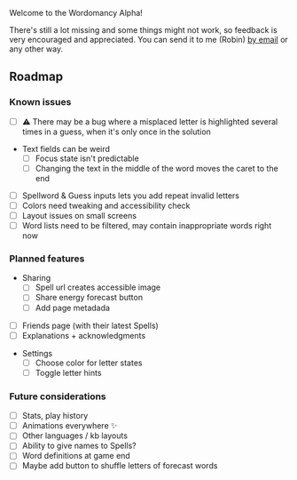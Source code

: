 Welcome to the Wordomancy Alpha!


There's still a lot missing and some things might not work, so feedback is very encouraged and appreciated. You can send it to me (Robin) [by email](mailto:wordomancy@cosmogr.am) or any other way.

## Roadmap

### Known issues

- [ ] ⚠️ There may be a bug where a misplaced letter is highlighted several times in a guess, when it's only once in the solution 
- Text fields can be weird
  - [ ] Focus state isn't predictable
  - [ ] Changing the text in the middle of the word moves the caret to the end
- [ ] Spellword & Guess inputs lets you add repeat invalid letters
- [ ] Colors need tweaking and accessibility check
- [ ] Layout issues on small screens
- [ ] Word lists need to be filtered, may contain inappropriate words right now

### Planned features

- Sharing
  - [ ] Spell url creates accessible image
  - [ ] Share energy forecast button
  - [ ] Add page metadada
- [ ] Friends page (with their latest Spells)
- [ ] Explanations + acknowledgments
- Settings
  - [ ] Choose color for letter states
  - [ ] Toggle letter hints

### Future considerations

- [ ] Stats, play history
- [ ] Animations everywhere ✨
- [ ] Other languages / kb layouts
- [ ] Ability to give names to Spells?
- [ ] Word definitions at game end
- [ ] Maybe add button to shuffle letters of forecast words
